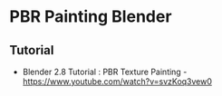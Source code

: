 # PBR Painting Blender


## Tutorial
- Blender 2.8 Tutorial : PBR Texture Painting - https://www.youtube.com/watch?v=svzKoq3vew0